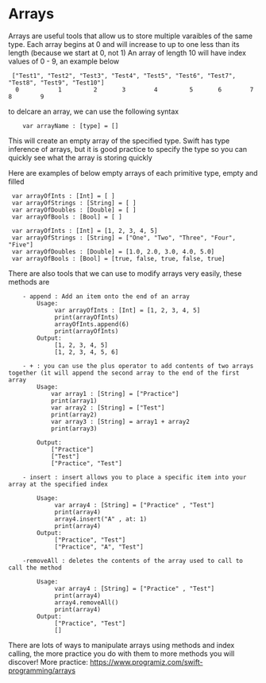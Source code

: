 # Arrays
 
  Arrays are useful tools that allow us to store multiple varaibles of the same type. Each array
 begins at 0 and will increase to up to one less than its length (because we start at 0, not 1)
 An array of length 10 will have index values of 0 - 9, an example below
 
     ["Test1", "Test2", "Test3", "Test4", "Test5", "Test6", "Test7", "Test8", "Test9", "Test10"]
      0           1         2       3        4         5       6        7        8        9
 
 to delcare an array, we can use the following syntax
 
        var arrayName : [type] = []
 
 This will create an empty array of the specified type. Swift has type inference of arrays, but it is good
 practice to specify the type so you can quickly see what the array is storing quickly
 
 Here are examples of below empty arrays of each primitive type, empty and filled
 
     var arrayOfInts : [Int] = [ ]
     var arrayOfStrings : [String] = [ ]
     var arrayOfDoubles : [Double] = [ ]
     var arrayOfBools : [Bool] = [ ]
     
     var arrayOfInts : [Int] = [1, 2, 3, 4, 5]
     var arrayOfStrings : [String] = ["One", "Two", "Three", "Four", "Five"]
     var arrayOfDoubles : [Double] = [1.0, 2.0, 3.0, 4.0, 5.0]
     var arrayOfBools : [Bool] = [true, false, true, false, true]

 There are also tools that we can use to modify arrays very easily, these methods are
 
        - append : Add an item onto the end of an array
            Usage:
                 var arrayOfInts : [Int] = [1, 2, 3, 4, 5]
                 print(arrayOfInts)
                 arrayOfInts.append(6)
                 print(arrayOfInts)
            Output:
                 [1, 2, 3, 4, 5]
                 [1, 2, 3, 4, 5, 6]
 
        - + : you can use the plus operator to add contents of two arrays together (it will append the second array to the end of the first array
            Usage:
                var array1 : [String] = ["Practice"]
                print(array1)
                var array2 : [String] = ["Test"]
                print(array2)
                var array3 : [String] = array1 + array2
                print(array3)
 
            Output:
                ["Practice"]
                ["Test"]
                ["Practice", "Test"]
 
        - insert : insert allows you to place a specific item into your array at the specified index
     
            Usage:
                 var array4 : [String] = ["Practice" , "Test"]
                 print(array4)
                 array4.insert("A" , at: 1)
                 print(array4)
            Output:
                 ["Practice", "Test"]
                 ["Practice", "A", "Test"]
 
        -removeAll : deletes the contents of the array used to call to call the method
     
            Usage:
                 var array4 : [String] = ["Practice" , "Test"]
                 print(array4)
                 array4.removeAll()
                 print(array4)
            Output:
                 ["Practice", "Test"]
                 []
    
There are lots of ways to manipulate arrays using methods and index calling, the more practice you do with them to more methods you will discover!
    More practice: https://www.programiz.com/swift-programming/arrays
